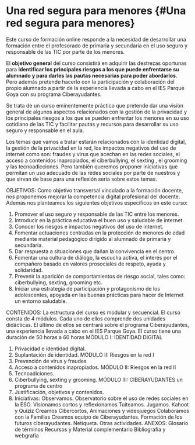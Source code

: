 # Una red segura para menores {#Una red segura para menores}


Este curso de formación online responde a la necesidad de desarrollar una formación entre el profesorado de primaria y secundaria en el uso seguro y responsable de las TIC por parte de los menores. 

El **objetivo genera**l del curso consistirá en adquirir las destrezas oportunas  para **identificar los principales riesgos a los que puede enfrentarse su alumnado y para darles las pautas necesarias para poder abordarlos**. Pero además pretende hacerlo con la participación y colaboración del propio alumnado a partir de la experiencia llevada a cabo en el IES Parque Goya con su programa Ciberayudantes.

Se trata de un curso eminentemente práctico que pretende dar una visión general de algunos aspectos relacionados con la gestión de la privacidad y los principales riesgos a los que se pueden enfrentar los menores en su uso cotidiano de las TIC y facilitar pautas y recursos para desarrollar su uso seguro y responsable en el aula.

Los temas que vamos a tratar estarán relacionados con la identidad digital, la gestión de la privacidad en la red, los impactos negativos del uso de internet como son: fraudes y virus que acechan en las redes sociales, el acceso a contenidos inapropiados, el ciberbullying, el sexting , el grooming y las tecnoadicciones. Pero también queremos proponer iniciativas que permitan un uso adecuado de las redes sociales por parte de nuestros y que sirvan de base para una reflexión seria sobre estos temas. 

OBJETIVOS:
Como objetivo transversal vinculado a la formación docente, nos proponemos mejorar la competencia digital profesional del docente.
Además nos planteamos los siguientes objetivos específicos en este curso:
1. Promover el uso seguro y responsable de las TIC entre los menores.
2. Introducir en la práctica educativa el buen uso y saludable de internet.
3. Conocer los riesgos e impactos negativos del uso de internet.
4. Fomentar actuaciones centradas en la protección de menores de edad mediante material pedagógico dirigido al alumnado de primaria y secundaria.
5. Dar respuesta a  situaciones que dañan la convivencia en el centro.
6. Fomentar una cultura de diálogo, la escucha activa, el interés por el compañero  basado en valores prosociales de respeto, ayuda y solidaridad. 
7. Prevenir la aparición de comportamientos de riesgo social, tales como:  ciberbullying, sexting, grooming etc.
8. Iniciar una estrategia de participación y protagonismo de los adolescentes, apoyada en las buenas prácticas para hacer de Internet un entorno saludable.  

CONTENIDOS:
La estructura del curso es modular y secuencial. El curso consta de 4 módulos. Cada uno de ellos comprende dos unidades didácticas. El último de ellos se centrará sobre el programa Ciberayudantes, una experiencia llevada a cabo en el IES Parque Goya.
El curso tiene una duración de 50 horas a 60 horas 
MÓDULO I: IDENTIDAD DIGITAL
1. Privacidad e identidad digital.
2. Suplantación de identidad.
MÓDULO II: Riesgos en la red I
3. Prevención de virus y fraudes
4. Acceso a contenidos inapropiados.
MÓDULO II: Riesgos en la red II
5. Tecnoadiciones.
6. Ciberbullying, sexting y grooming.
MÓDULO III: CIBERAYUDANTES un programa de centro
1. Justificación, objetivos y contenidos.
2. Iniciativas:
Observamos. Observatorio sobre el uso de redes sociales en la ESO.
Visionamos cortos y reflexionamos
Tuiteamos.
Jugamos. Kahoot y Quiziz
Creamos Cibercortos, Animaciones y videojuegos
Colaboramos con la Familias
Creamos equipo de Ciberayudantes. Formación de los futuros ciberayudantes.
Netiqueta.
Otras actividades.
ANEXOS:
Glosario de términos
Recursos y Material complementario
Bibliografía y webgrafía